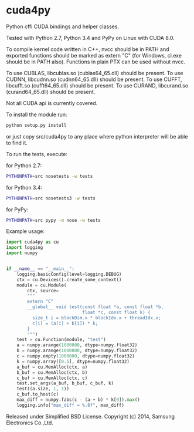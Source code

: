 cuda4py
=========

Python cffi CUDA bindings and helper classes.

Tested with Python 2.7, Python 3.4 and PyPy on Linux with CUDA 8.0.

To compile kernel code written in C++, nvcc should be in PATH and
exported functions should be marked as extern "C"
(for Windows, cl.exe should be in PATH also).
Functions in plain PTX can be used without nvcc.

To use CUBLAS, libcublas.so (cublas64_65.dll) should be present.
To use CUDNN, libcudnn.so (cudnn64_65.dll) should be present.
To use CUFFT, libcufft.so (cufft64_65.dll) should be present.
To use CURAND, libcurand.so (curand64_65.dll) should be present.

Not all CUDA api is currently covered.

To install the module run:
```bash
python setup.py install
```
or just copy src/cuda4py to any place where python
interpreter will be able to find it.

To run the tests, execute:

for Python 2.7:
```bash
PYTHONPATH=src nosetests -w tests
```

for Python 3.4:
```bash
PYTHONPATH=src nosetests3 -w tests
```

for PyPy:
```bash
PYTHONPATH=src pypy -m nose -w tests
```

Example usage:

```python
import cuda4py as cu
import logging
import numpy


if __name__ == "__main__":
    logging.basicConfig(level=logging.DEBUG)
    ctx = cu.Devices().create_some_context()
    module = cu.Module(
        ctx, source=
        """
        extern "C"
        __global__ void test(const float *a, const float *b,
                             float *c, const float k) {
          size_t i = blockDim.x * blockIdx.x + threadIdx.x;
          c[i] = (a[i] + b[i]) * k;
        }
        """)
    test = cu.Function(module, "test")
    a = numpy.arange(1000000, dtype=numpy.float32)
    b = numpy.arange(1000000, dtype=numpy.float32)
    c = numpy.empty(1000000, dtype=numpy.float32)
    k = numpy.array([0.5], dtype=numpy.float32)
    a_buf = cu.MemAlloc(ctx, a)
    b_buf = cu.MemAlloc(ctx, b)
    c_buf = cu.MemAlloc(ctx, c)
    test.set_args(a_buf, b_buf, c_buf, k)
    test((a.size, 1, 1))
    c_buf.to_host(c)
    max_diff = numpy.fabs(c - (a + b) * k[0]).max()
    logging.info("max_diff = %.6f", max_diff)
```

Released under Simplified BSD License.
Copyright (c) 2014, Samsung Electronics Co.,Ltd.
